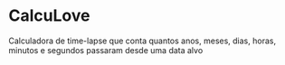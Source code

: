 # CalcuLove
Calculadora de time-lapse que conta quantos anos, meses, dias, horas, minutos e segundos passaram desde uma data alvo
